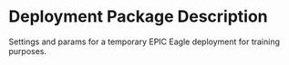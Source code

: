 # Deployment Package Description

Settings and params for a temporary EPIC Eagle deployment for training purposes.
